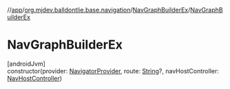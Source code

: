 //[app](../../../index.md)/[org.mjdev.balldontlie.base.navigation](../index.md)/[NavGraphBuilderEx](index.md)/[NavGraphBuilderEx](-nav-graph-builder-ex.md)

# NavGraphBuilderEx

[androidJvm]\
constructor(provider: [NavigatorProvider](https://developer.android.com/reference/kotlin/androidx/navigation/NavigatorProvider.html), route: [String](https://kotlinlang.org/api/latest/jvm/stdlib/kotlin/-string/index.html)?, navHostController: [NavHostController](https://developer.android.com/reference/kotlin/androidx/navigation/NavHostController.html))
